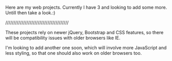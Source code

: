 Here are my web projects. Currently I have 3 and looking to add some more. Untill then take a look.:)

///////////////////////////////////////

These projects rely on newer jQuery, Bootstrap and CSS features, so there will be compatibility issues with older browsers like IE.

I'm looking to add another one soon, which will involve more JavaScript and less styling, so that one should also work on older browsers too.
